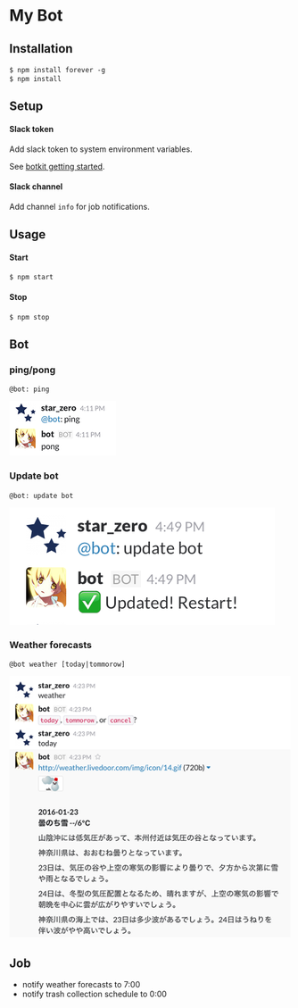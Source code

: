 My Bot
===

## Installation

```
$ npm install forever -g
$ npm install
```

## Setup

#### Slack token

Add slack token to system environment variables.

See [botkit getting started](https://github.com/howdyai/botkit#getting-started).

#### Slack channel

Add channel `info` for job notifications.

## Usage

#### Start

```
$ npm start
```

#### Stop

```
$ npm stop
```

## Bot

### ping/pong

```
@bot: ping
```

![ping-pong](image/ping-pong.png)

### Update bot

```
@bot: update bot
```

![update](image/update.png)

### Weather forecasts

```
@bot weather [today|tommorow]
```

![weather](image/weather.png)

## Job

* notify weather forecasts to 7:00
* notify trash collection schedule to 0:00
